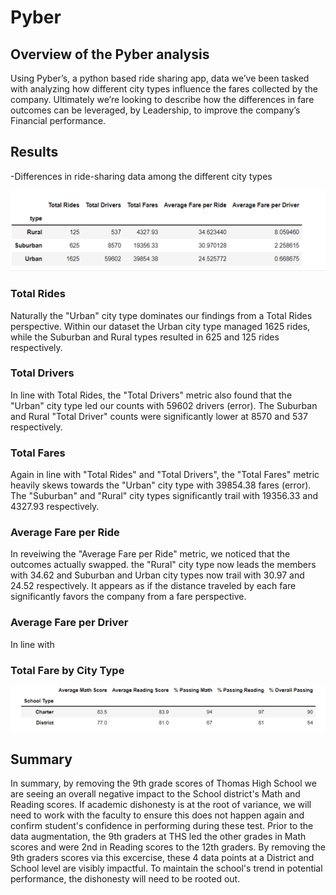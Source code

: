 # Pyber
## Overview of the Pyber analysis
Using Pyber’s, a python based ride sharing app, data we’ve been tasked with analyzing how different city types influence the fares collected by the company. Ultimately we’re looking to describe how the differences in fare outcomes can be leveraged, by Leadership, to improve the company’s Financial performance.

## Results
-Differences in ride-sharing data among the different city types

![District Visual](https://github.com/taxcollecter/PyBer_Analysis/blob/2bc7fc3c7792ab3313bdb1a1dd4be53616d15400/Resources/Summary_DF.png)

### Total Rides
Naturally the "Urban" city type dominates our findings from a Total Rides perspective. Within our dataset the Urban city type managed 1625 rides, while the Suburban and Rural types resulted in 625 and 125 rides respectively.

### Total Drivers
In line with Total Rides, the "Total Drivers" metric also found that the "Urban" city type led our counts with 59602 drivers (error). The Suburban and Rural "Total Driver" counts were significantly lower at 8570 and 537 respectively.

### Total Fares
Again in line with "Total Rides" and "Total Drivers", the "Total Fares" metric heavily skews towards the "Urban" city type with 39854.38 fares (error). The "Suburban" and "Rural" city types significantly trail with 19356.33 and 4327.93 respectively.  

### Average Fare per Ride
In reveiwing the "Average Fare per Ride" metric, we noticed that the outcomes actually swapped. the "Rural" city type now leads the members with 34.62 and Suburban and Urban city types now trail with 30.97 and 24.52 respectively. It appears as if the distance traveled by each fare significantly favors the company from a fare perspective. 

### Average Fare per Driver
In line with 


### Total Fare by City Type


![District Visual](https://github.com/taxcollecter/School_District_Analysis/blob/3bc561296932cbc55de75f8335c1b167a3541840/Resources/District_Analysis.png)

## Summary
In summary, by removing the 9th grade scores of Thomas High School we are seeing an overall negative impact to the School district's Math and Reading scores. If academic dishonesty is at the root of variance, we will need to work with the faculty to ensure this does not happen again and confirm student's confidence in performing during these test. Prior to the data augmentation, the 9th graders at THS led the other grades in Math scores and were 2nd in Reading scores to the 12th graders. By removing the 9th graders scores via this excercise, these 4 data points at a District and School level are visibly impactful. To maintain the school's trend in potential performance, the dishonesty will need to be rooted out. 
